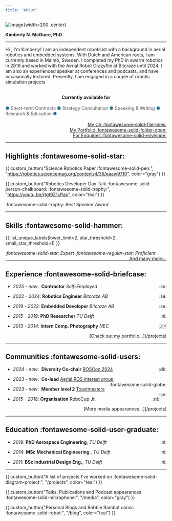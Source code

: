 ```yaml
---
title: "About"
---
```


<script data-goatcounter="https://knmcguire.goatcounter.com/count"
async src="//gc.zgo.at/count.js"></script>


![image](/images/kim_background_round_v2.png){width=200 .center}

**Kimberly N. McGuire, PhD**
___



Hi , I'm Kimberly! I am an independent roboticist with a background in aerial robotics and embedded systems. With Dutch and American roots, I am currently based in Malmö, Sweden. I completed my PhD in swarm robotics in 2019 and worked with the Aerial Robot Crazyflie at Bitcraze until 2024. I am also an experienced speaker at conferences and podcasts, and have occasionally lectured. Presently, I am engaged in a couple of robotic simulation projects.
  <br>
    <br> 

**<div style="text-align: center;">  Currently available for </div>**    
<span style="color: #27788b;">●</span> <span style="color: #555555;">Short-term Contracts </span>
<span style="color: #27788b;">● </span> <span style="color: #555555;">Strategy Consultation</span>
<span style="color: #27788b;">● </span> <span style="color: #555555;">Speaking & Writing</span>
<span style="color: #27788b;">●</span> <span style="color: #555555;">Research & Education</span>
<span style="color: #27788b;">●</span>
  <br>
    <br>
<span style="float: right;">[My CV :fontawesome-solid-file-lines:](/files/knmcguire_cv_20250410.pdf)</span>   
<span style="float: right;">[My Portfolio :fontawesome-solid-folder-open:](/projects)</span> 
  <br>
<span style="float: right;">[For Enquiries :fontawesome-solid-envelope:](mailto:&#107;&#110;&#109;&#099;&#103;&#117;&#105;&#114;&#101;&#114;&#111;&#098;&#111;&#116;&#105;&#099;&#115;&#064;&#103;&#109;&#097;&#105;&#108;&#046;&#099;&#111;&#109;)</span>   <br>
___

## Highlights :fontawesome-solid-star:

{{ custom_button("Science Robotics Paper :fontawesome-solid-pen:", "https://robotics.sciencemag.org/content/4/35/eaaw9710", color="gray") }}

{{ custom_button("Robotics Developer Day Talk :fontawesome-solid-person-chalkboard: :fontawesome-solid-trophy:", "https://youtu.be/rtgt9Z1cPas", color="teal") }}

:fontawesome-solid-trophy: _Best Speaker Award_

___

## Skills :fontawesome-solid-hammer:


{{ list_unique_labels(lower_limit=2, star_threshold=2, small_star_threshold=1) }}

_:fontawesome-solid-star: Expert :fontawesome-regular-star: Proficient_ 
<span style="float: right;">
[And many more...](/projects)</span>
<br>
___



## Experience :fontawesome-solid-briefcase:

<!--![bitcraze](images/bitcraze.png){ width="100" }![delft](images/delft.png){ width="100" }![nec](images/nec.png){ width="100" }-->

* _2025 - now_:&nbsp; **Contractor** _Self-Employed_ <span style="float: right;">:se:</span>

* _2022 - 2024_: **Robotics Engineer** _Bitcraze AB_ <span style="float: right;">:se:</span>

* _2019 - 2022_: **Embedded Developer** _Bitcraze AB_ <span style="float: right;">:se:</span>

* _2015 - 2019_: **PhD Researcher** _TU Delft_ <span style="float: right;">:nl:</span>

* _2013 - 2014_: **Intern Comp. Photography** _NEC_ <span style="float: right;">:jp:</span>

<span style="float: right;">
[Check out my portfolio...](/projects)</span>
<br>

___

## Communities :fontawesome-solid-users:
<!--![fosdem](images/fosdem.png){ width="100" }![roscon](images/roscon.png){ width="100" }![roscon](images/rosaerial.png){ width="100" }-->


* _2024 - now_:&nbsp; **Diversity Co-chair** [ROSCon 2024](https://roscon.ros.org/2024/) <span style="float: right;">:dk:</span>

* _2023 - now_:&nbsp; **Co-lead** [Aerial ROS interest group](https://github.com/ros-aerial) <span style="float: right;">:fontawesome-solid-globe:</span>

* _2023 - now_:&nbsp; **Member level 2** [Toastmasters](https://www.toastmasters.org/) <span style="float: right;">:se:</span>

* _2015 - 2018_: **Organisation** RoboCup Jr. <span style="float: right;">:nl:</span>

<span style="float: right;">
[More media appearances...](/projects)</span>
<br>

___

## Education :fontawesome-solid-user-graduate:

* _2019_: **PhD Aerospace Engineering**, _TU Delft_ <span style="float: right;">:nl:</span>

* _2014_: **MSc Mechanical Engineering** , _TU Delft_ <span style="float: right;">:nl:</span>

* _2011_: **BSc Industrial Design Eng.**, _TU Delft_ <span style="float: right;">:nl:</span>

___


{{ custom_button("A list of projects I've worked on :fontawesome-solid-diagram-project:", "/projects", color="teal") }}

{{ custom_button("Talks, Publications and Podcast appearances :fontawesome-solid-microphone:", "/media", color="gray") }}

{{ custom_button("Personal Blogs and Robbie Rambot comic :fontawesome-solid-robot:", "/blog", color="teal") }}